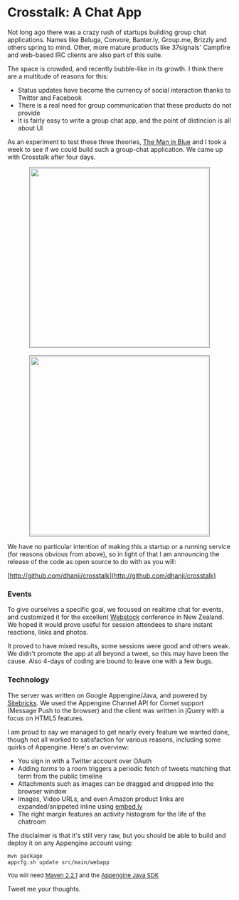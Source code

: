 <meta published="08 Jun 2011"/>
<meta tag="programming"/>
<meta tag="products"/>

# Crosstalk: A Chat App

Not long ago there was a crazy rush of startups building group chat applications. Names like Beluga,
 Convore, Banter.ly, Group.me, Brizzly and others spring to mind. Other, more mature products like
 37signals' Campfire and web-based IRC clients are also part of this suite.

The space is crowded, and recently bubble-like in its growth. I think there are a multitude of reasons
for this:

  * Status updates have become the currency of social interaction thanks to Twitter and Facebook
  * There is a real need for group communication that these products do not provide
  * It is fairly easy to write a group chat app, and the point of distincion is all about UI

As an experiment to test these three theories, [The Man in Blue](http://themaninblue.com) and I took a week to see if we could
build such a group-chat application. We came up with Crosstalk after four days.

<a href="http://rethrick.com/images/xtalk-home.png">
  <img src="http://rethrick.com/images/xtalk-home.png" style="width:400px; display: block; margin: 0 auto; border: 1px solid #777; padding: 2px;">
</a>

<br>
<a href="http://rethrick.com/images/xtalk-room.png">
  <img src="http://rethrick.com/images/xtalk-room.png" style="width:400px; display: block; margin: 0 auto; border: 1px solid #777; padding: 2px;">
</a>



We have no particular intention of making this a startup or a running service (for reasons obvious
from above), so in light of that I am announcing the release of the code as open source to do with
as you will:

[http://github.com/dhanji/crosstalk](http://github.com/dhanji/crosstalk)

### Events

To give ourselves a specific goal, we focused on realtime chat for events, and customized it for
 the excellent [Webstock](http://webstock.co.nz) conference in New Zealand. We hoped it would prove useful for session
 attendees to share instant reactions, links and photos.

  It proved to have mixed results, some sessions
 were good and others weak. We didn't promote the app at all beyond a tweet, so this may have been
  the cause. Also 4-days of coding are bound to leave one with a few bugs.

### Technology

The server was written on Google Appengine/Java, and powered by [Sitebricks](http://sitebricks.org). We used
the Appengine Channel API for Comet support (Message Push to the browser) and the client was written
 in jQuery with a focus on HTML5 features.

I am proud to say we managed to get nearly every feature we wanted done, though not all worked to
 satisfaction for various reasons, including some quirks of Appengine. Here's an overview:

  * You sign in with a Twitter account over OAuth
  * Adding *terms* to a room triggers a periodic fetch of tweets matching that term from the public timeline
  * Attachments such as images can be dragged and dropped into the browser window
  * Images, Video URLs, and even Amazon product links are expanded/snippeted inline using [embed.ly](http://embed.ly)
  * The right margin features an activity histogram for the life of the chatroom

The disclaimer is that it's still very raw, but you should be able to build and deploy it on any
Appengine account using:

    mvn package
    appcfg.sh update src/main/webapp

<div style="font-size: small;">You will need <a href="http://maven.apache.org">Maven 2.2.1</a> and the
<a href="http://code.google.com/appengine/downloads.html">Appengine Java SDK</a></div>


Tweet me your thoughts.
